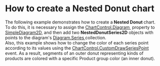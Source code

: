 # How to create a Nested Donut chart


The following example demonstrates how to create a<strong> Nested Donut </strong>chart. <br />To do this, it is necessary to assign the <a href="https://documentation.devexpress.com/#Silverlight/DevExpressXpfChartsChartControl_Diagramtopic">ChartControl.Diagram </a> property to <a href="https://documentation.devexpress.com/#Silverlight/clsDevExpressXpfChartsSimpleDiagram2Dtopic">SimpleDiagram2D</a>, and then add two <strong>NestedDonutSeries2D</strong> objects with points to the diagram's <a href="https://documentation.devexpress.com/#Silverlight/DevExpressXpfChartsDiagram_Seriestopic">Diagram.Series </a> collection.<br />Also, this example shows how to change the color of each series point according to its values using the <a href="https://documentation.devexpress.com/#Silverlight/DevExpressXpfChartsChartControl_CustomDrawSeriesPointtopic">ChartControl.CustomDrawSeriesPoint </a> event. As a result, segments of an outer donut representing kinds of products are colored with a specific Product group color (an inner donut).

<br/>


